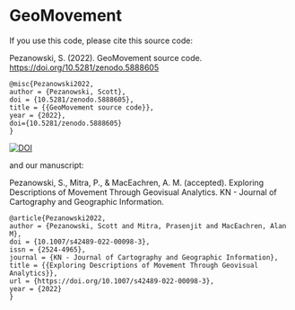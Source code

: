 # GeoMovement

If you use this code, please cite this source code:

Pezanowski, S. (2022). GeoMovement source code. https://doi.org/10.5281/zenodo.5888605

```
@misc{Pezanowski2022,
author = {Pezanowski, Scott},
doi = {10.5281/zenodo.5888605},
title = {{GeoMovement source code}},
year = {2022},
doi={10.5281/zenodo.5888605}
}
```
[![DOI](https://zenodo.org/badge/278821514.svg)](https://zenodo.org/badge/latestdoi/278821514)

and our manuscript:

Pezanowski, S., Mitra, P., & MacEachren, A. M. (accepted). Exploring Descriptions of Movement Through Geovisual Analytics. KN - Journal of Cartography and Geographic Information.

```
@article{Pezanowski2022,
author = {Pezanowski, Scott and Mitra, Prasenjit and MacEachren, Alan M},
doi = {10.1007/s42489-022-00098-3},
issn = {2524-4965},
journal = {KN - Journal of Cartography and Geographic Information},
title = {{Exploring Descriptions of Movement Through Geovisual Analytics}},
url = {https://doi.org/10.1007/s42489-022-00098-3},
year = {2022}
}
```


